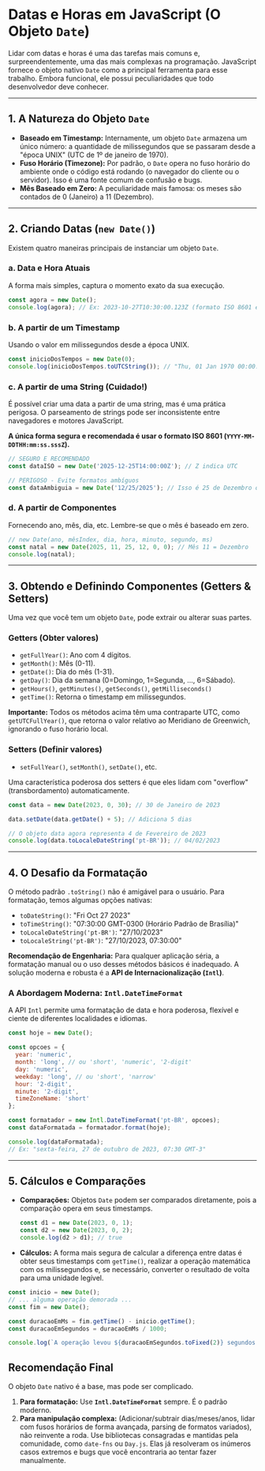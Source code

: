 # Datas e Horas em JavaScript (O Objeto `Date`)

Lidar com datas e horas é uma das tarefas mais comuns e, surpreendentemente, uma das mais complexas na programação. JavaScript fornece o objeto nativo `Date` como a principal ferramenta para esse trabalho. Embora funcional, ele possui peculiaridades que todo desenvolvedor deve conhecer.

---

## 1. A Natureza do Objeto `Date`

-   **Baseado em Timestamp:** Internamente, um objeto `Date` armazena um único número: a quantidade de milissegundos que se passaram desde a "época UNIX" (UTC de 1º de janeiro de 1970).
-   **Fuso Horário (Timezone):** Por padrão, o `Date` opera no fuso horário do ambiente onde o código está rodando (o navegador do cliente ou o servidor). Isso é uma fonte comum de confusão e bugs.
-   **Mês Baseado em Zero:** A peculiaridade mais famosa: os meses são contados de 0 (Janeiro) a 11 (Dezembro).

---

## 2. Criando Datas (`new Date()`)

Existem quatro maneiras principais de instanciar um objeto `Date`.

### a. Data e Hora Atuais
A forma mais simples, captura o momento exato da sua execução.

```javascript
const agora = new Date();
console.log(agora); // Ex: 2023-10-27T10:30:00.123Z (formato ISO 8601 em UTC)
```

### b. A partir de um Timestamp
Usando o valor em milissegundos desde a época UNIX.

```javascript
const inicioDosTempos = new Date(0);
console.log(inicioDosTempos.toUTCString()); // "Thu, 01 Jan 1970 00:00:00 GMT"
```

### c. A partir de uma String (Cuidado!)
É possível criar uma data a partir de uma string, mas é uma prática perigosa. O parseamento de strings pode ser inconsistente entre navegadores e motores JavaScript.

**A única forma segura e recomendada é usar o formato ISO 8601 (`YYYY-MM-DDTHH:mm:ss.sssZ`).**

```javascript
// SEGURO E RECOMENDADO
const dataISO = new Date('2025-12-25T14:00:00Z'); // Z indica UTC

// PERIGOSO - Evite formatos ambíguos
const dataAmbiguia = new Date('12/25/2025'); // Isso é 25 de Dezembro ou 12 de ???
```

### d. A partir de Componentes
Fornecendo ano, mês, dia, etc. Lembre-se que o mês é baseado em zero.

```javascript
// new Date(ano, mêsIndex, dia, hora, minuto, segundo, ms)
const natal = new Date(2025, 11, 25, 12, 0, 0); // Mês 11 = Dezembro
console.log(natal);
```

---

## 3. Obtendo e Definindo Componentes (Getters & Setters)

Uma vez que você tem um objeto `Date`, pode extrair ou alterar suas partes.

### Getters (Obter valores)
-   `getFullYear()`: Ano com 4 dígitos.
-   `getMonth()`: Mês (0-11).
-   `getDate()`: Dia do mês (1-31).
-   `getDay()`: Dia da semana (0=Domingo, 1=Segunda, ..., 6=Sábado).
-   `getHours()`, `getMinutes()`, `getSeconds()`, `getMilliseconds()`
-   `getTime()`: Retorna o timestamp em milissegundos.

**Importante:** Todos os métodos acima têm uma contraparte UTC, como `getUTCFullYear()`, que retorna o valor relativo ao Meridiano de Greenwich, ignorando o fuso horário local.

### Setters (Definir valores)
-   `setFullYear()`, `setMonth()`, `setDate()`, etc.

Uma característica poderosa dos setters é que eles lidam com "overflow" (transbordamento) automaticamente.

```javascript
const data = new Date(2023, 0, 30); // 30 de Janeiro de 2023

data.setDate(data.getDate() + 5); // Adiciona 5 dias

// O objeto data agora representa 4 de Fevereiro de 2023
console.log(data.toLocaleDateString('pt-BR')); // 04/02/2023
```

---

## 4. O Desafio da Formatação

O método padrão `.toString()` não é amigável para o usuário. Para formatação, temos algumas opções nativas:

-   `toDateString()`: "Fri Oct 27 2023"
-   `toTimeString()`: "07:30:00 GMT-0300 (Horário Padrão de Brasília)"
-   `toLocaleDateString('pt-BR')`: "27/10/2023"
-   `toLocaleString('pt-BR')`: "27/10/2023, 07:30:00"

**Recomendação de Engenharia:** Para qualquer aplicação séria, a formatação manual ou o uso desses métodos básicos é inadequado. A solução moderna e robusta é a **API de Internacionalização (`Intl`)**.

### A Abordagem Moderna: `Intl.DateTimeFormat`

A API `Intl` permite uma formatação de data e hora poderosa, flexível e ciente de diferentes localidades e idiomas.

```javascript
const hoje = new Date();

const opcoes = {
  year: 'numeric',
  month: 'long', // ou 'short', 'numeric', '2-digit'
  day: 'numeric',
  weekday: 'long', // ou 'short', 'narrow'
  hour: '2-digit',
  minute: '2-digit',
  timeZoneName: 'short'
};

const formatador = new Intl.DateTimeFormat('pt-BR', opcoes);
const dataFormatada = formatador.format(hoje);

console.log(dataFormatada);
// Ex: "sexta-feira, 27 de outubro de 2023, 07:30 GMT-3"
```

---

## 5. Cálculos e Comparações

-   **Comparações:** Objetos `Date` podem ser comparados diretamente, pois a comparação opera em seus timestamps.
    ```javascript
    const d1 = new Date(2023, 0, 1);
    const d2 = new Date(2023, 0, 2);
    console.log(d2 > d1); // true
    ```

-   **Cálculos:** A forma mais segura de calcular a diferença entre datas é obter seus timestamps com `getTime()`, realizar a operação matemática com os milissegundos e, se necessário, converter o resultado de volta para uma unidade legível.

```javascript
const inicio = new Date();
// ... alguma operação demorada ...
const fim = new Date();

const duracaoEmMs = fim.getTime() - inicio.getTime();
const duracaoEmSegundos = duracaoEmMs / 1000;

console.log(`A operação levou ${duracaoEmSegundos.toFixed(2)} segundos.`);
```

## Recomendação Final

O objeto `Date` nativo é a base, mas pode ser complicado.
1.  **Para formatação:** Use **`Intl.DateTimeFormat`** sempre. É o padrão moderno.
2.  **Para manipulação complexa:** (Adicionar/subtrair dias/meses/anos, lidar com fusos horários de forma avançada, parsing de formatos variados), não reinvente a roda. Use bibliotecas consagradas e mantidas pela comunidade, como `date-fns` ou `Day.js`. Elas já resolveram os inúmeros casos extremos e bugs que você encontraria ao tentar fazer manualmente.
